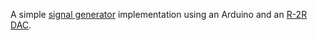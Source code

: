 A simple [signal generator](http://en.wikipedia.org/wiki/Signal_generator) implementation using an Arduino and an [R-2R DAC](http://en.wikipedia.org/wiki/Resistor_ladder).